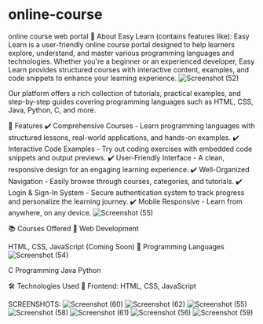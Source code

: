 # online-course
online course web portal 
📌 About Easy Learn (contains features like):
Easy Learn is a user-friendly online course portal designed to help learners explore, understand, and master various programming languages and technologies. Whether you're a beginner or an experienced developer, Easy Learn provides structured courses with interactive content, examples, and code snippets to enhance your learning experience.
![Screenshot (52)](https://github.com/user-attachments/assets/162db6c1-0e20-4b45-9779-56a5c04408ed)


Our platform offers a rich collection of tutorials, practical examples, and step-by-step guides covering programming languages such as HTML, CSS, Java, Python, C, and more.

🌟 Features
✔️ Comprehensive Courses - Learn programming languages with structured lessons, real-world applications, and hands-on examples.
✔️ Interactive Code Examples - Try out coding exercises with embedded code snippets and output previews.
✔️ User-Friendly Interface - A clean, responsive design for an engaging learning experience.
✔️ Well-Organized Navigation - Easily browse through courses, categories, and tutorials.
✔️ Login & Sign-In System - Secure authentication system to track progress and personalize the learning journey.
✔️ Mobile Responsive - Learn from anywhere, on any device.
![Screenshot (55)](https://github.com/user-attachments/assets/d3567b52-1509-4715-91cb-be0edac9c66e)


📚 Courses Offered
🎯 Web Development

HTML, CSS, JavaScript (Coming Soon)
🎯 Programming Languages
![Screenshot (54)](https://github.com/user-attachments/assets/48fb583e-5fb9-441a-bca6-2023b112588a)


C Programming
Java
Python

🛠️ Technologies Used
🔹 Frontend: HTML, CSS, JavaScript

SCREENSHOTS:
![Screenshot (60)](https://github.com/user-attachments/assets/795b9616-b63f-458c-a921-2cdbdeb0de71)
![Screenshot (62)](https://github.com/user-attachments/assets/56976611-d8ee-4fcc-b574-9e7f034eb859)
![Screenshot (55)](https://github.com/user-attachments/assets/81a3bf9c-a9eb-449b-84c2-f483aab3433e)
![Screenshot (58)](https://github.com/user-attachments/assets/d8126c3f-e871-446a-ba50-8468d1ec4b0d)
![Screenshot (61)](https://github.com/user-attachments/assets/8f316d07-2c64-4c9d-a1eb-164597fc841c)
![Screenshot (56)](https://github.com/user-attachments/assets/ce78f828-f34d-453b-a18e-1b287cd3ede3)
![Screenshot (59)](https://github.com/user-attachments/assets/0fa8a2a9-0fce-41aa-8659-997db18b84a1)




